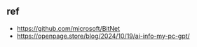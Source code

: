 ## ref
- https://github.com/microsoft/BitNet
- https://openpage.store/blog/2024/10/19/ai-info-my-pc-gpt/
